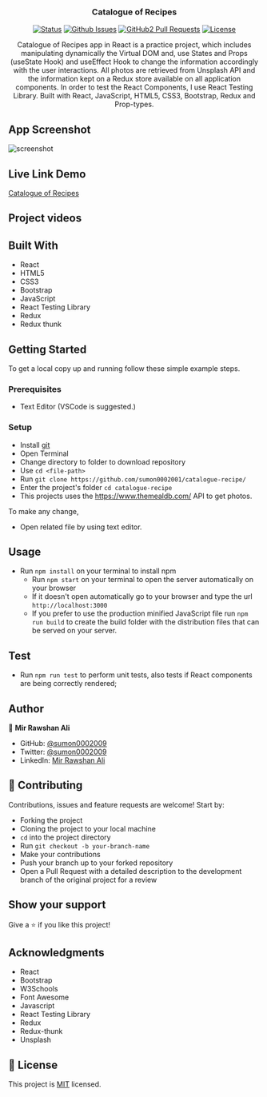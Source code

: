 <h3 align="center">Catalogue of Recipes</h3>

<div align="center">

[![Status](https://img.shields.io/badge/status-active-success.svg)](https://github.com/sumon0002001/catalogue-recipe)
[![Github Issues](https://img.shields.io/badge/GitHub-Issues-orange)](https://github.com/sumon0002001/catalogue-recipe/issues)
[![GitHub2 Pull Requests](https://img.shields.io/badge/GitHub-Pull%20Requests-blue)](https://github.com/sumon0002001/catalogue-recipe/pulls)
[![License](https://img.shields.io/badge/license-MIT-blue.svg)](/LICENSE)
</div>
<p align="center">Catalogue of Recipes  app in React is a practice project, which includes manipulating dynamically the Virtual DOM and, use States and Props (useState Hook) and useEffect Hook to change the information accordingly with the user interactions. All photos are retrieved from Unsplash API and the information kept on a Redux store available on all application components. In order to test the React Components, I use React Testing Library. Built with React, JavaScript, HTML5, CSS3, Bootstrap, Redux and Prop-types.</p>

## App Screenshot
![screenshot](./)

## Live Link Demo

[Catalogue of Recipes]()

## Project videos


## Built With

- React
- HTML5
- CSS3
- Bootstrap
- JavaScript
- React Testing Library
- Redux
- Redux thunk


## Getting Started

To get a local copy up and running follow these simple example steps.

### Prerequisites

- Text Editor (VSCode is suggested.)


### Setup

- Install [git](https://git-scm.com/downloads)
- Open Terminal
- Change directory to folder to download repository
- Use `cd <file-path>`
- Run `git clone https://github.com/sumon0002001/catalogue-recipe/`
- Enter the project's folder `cd catalogue-recipe`
- This projects uses the https://www.themealdb.com/ API to get photos. 
  

To make any change,

- Open related file by using text editor.

## Usage
- Run `npm install` on your terminal to install npm
  - Run `npm start` on your terminal to open the server automatically on your browser
  - If it doesn't open automatically go to your browser and type the url `http://localhost:3000`
  - If you prefer to use the production minified JavaScript file run `npm run build` to create the build folder with the distribution files that can be served on your server.

## Test
  - Run `npm run test` to perform unit tests, also tests if React components are being correctly rendered;
   
## Author

👤  **Mir Rawshan Ali**

- GitHub: [@sumon0002009](https://github.com/sumon0002001)
- Twitter: [@sumon0002009](https://twitter.com/Sumon0002009)
- LinkedIn: [Mir Rawshan Ali](https://www.linkedin.com/in/mir-rawshan-ali/)

## 🤝 Contributing

Contributions, issues and feature requests are welcome! Start by:

- Forking the project
- Cloning the project to your local machine
- `cd` into the project directory
- Run `git checkout -b your-branch-name`
- Make your contributions
- Push your branch up to your forked repository
- Open a Pull Request with a detailed description to the development branch of the original project for a review


## Show your support

Give a ⭐️ if you like this project!

## Acknowledgments

- React
- Bootstrap
- W3Schools
- Font Awesome
- Javascript
- React Testing Library
- Redux
- Redux-thunk
- Unsplash

## 📝 License

This project is [MIT](LICENSE) licensed.
